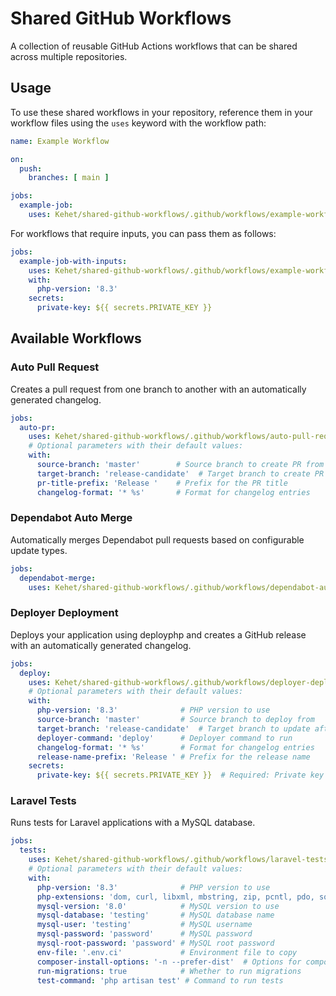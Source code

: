 # Shared GitHub Workflows

A collection of reusable GitHub Actions workflows that can be shared across multiple repositories.

## Usage

To use these shared workflows in your repository, reference them in your workflow files using the `uses` keyword with the workflow path:

```yaml
name: Example Workflow

on:
  push:
    branches: [ main ]

jobs:
  example-job:
    uses: Kehet/shared-github-workflows/.github/workflows/example-workflow.yml@main
```

For workflows that require inputs, you can pass them as follows:

```yaml
jobs:
  example-job-with-inputs:
    uses: Kehet/shared-github-workflows/.github/workflows/example-workflow-with-inputs.yml@main
    with:
      php-version: '8.3'
    secrets:
      private-key: ${{ secrets.PRIVATE_KEY }}
```

## Available Workflows

### Auto Pull Request

Creates a pull request from one branch to another with an automatically generated changelog.

```yaml
jobs:
  auto-pr:
    uses: Kehet/shared-github-workflows/.github/workflows/auto-pull-request.yml@main
    # Optional parameters with their default values:
    with:
      source-branch: 'master'        # Source branch to create PR from
      target-branch: 'release-candidate'  # Target branch to create PR to
      pr-title-prefix: 'Release '    # Prefix for the PR title
      changelog-format: '* %s'       # Format for changelog entries
```

### Dependabot Auto Merge

Automatically merges Dependabot pull requests based on configurable update types.

```yaml
jobs:
  dependabot-merge:
    uses: Kehet/shared-github-workflows/.github/workflows/dependabot-auto-merge.yml@main
```

### Deployer Deployment

Deploys your application using deployphp and creates a GitHub release with an automatically generated changelog.

```yaml
jobs:
  deploy:
    uses: Kehet/shared-github-workflows/.github/workflows/deployer-deployment.yml@main
    # Optional parameters with their default values:
    with:
      php-version: '8.3'              # PHP version to use
      source-branch: 'master'         # Source branch to deploy from
      target-branch: 'release-candidate'  # Target branch to update after deployment
      deployer-command: 'deploy'      # Deployer command to run
      changelog-format: '* %s'        # Format for changelog entries
      release-name-prefix: 'Release ' # Prefix for the release name
    secrets:
      private-key: ${{ secrets.PRIVATE_KEY }}  # Required: Private key for SSH connection
```

### Laravel Tests

Runs tests for Laravel applications with a MySQL database.

```yaml
jobs:
  tests:
    uses: Kehet/shared-github-workflows/.github/workflows/laravel-tests.yml@main
    # Optional parameters with their default values:
    with:
      php-version: '8.3'              # PHP version to use
      php-extensions: 'dom, curl, libxml, mbstring, zip, pcntl, pdo, sqlite, pdo_mysql, bcmath, soap, intl, gd, exif, iconv'  # PHP extensions to install
      mysql-version: '8.0'            # MySQL version to use
      mysql-database: 'testing'       # MySQL database name
      mysql-user: 'testing'           # MySQL username
      mysql-password: 'password'      # MySQL password
      mysql-root-password: 'password' # MySQL root password
      env-file: '.env.ci'             # Environment file to copy
      composer-install-options: '-n --prefer-dist'  # Options for composer install command
      run-migrations: true            # Whether to run migrations
      test-command: 'php artisan test' # Command to run tests
```
